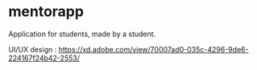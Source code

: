 # mentorapp
Application for students, made by a student.



UI/UX design :  https://xd.adobe.com/view/70007ad0-035c-4296-9de6-224167f24b42-2553/

